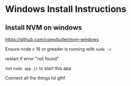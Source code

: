 # Windows Install Instructions
## Install NVM on windows
https://github.com/coreybutler/nvm-windows

Ensure node v 16 or greader is running with `node -v`

restart if error "not found"
 
 run `node app.js` to start this app

 Connect all the things lol glhf